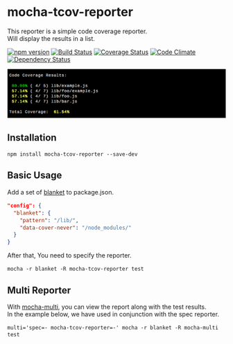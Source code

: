 mocha-tcov-reporter
========================

This reporter is a simple code coverage reporter.  
Will display the results in a list.

[![npm version](https://badge.fury.io/js/mocha-tcov-reporter.svg)](http://badge.fury.io/js/mocha-tcov-reporter)
[![Build Status](https://drone.io/github.com/holyshared/mocha-tcov-reporter/status.png)](https://drone.io/github.com/holyshared/mocha-tcov-reporter/latest)
[![Coverage Status](https://coveralls.io/repos/holyshared/mocha-tcov-reporter/badge.svg?branch=master)](https://coveralls.io/r/holyshared/mocha-tcov-reporter?branch=master)
[![Code Climate](https://codeclimate.com/github/holyshared/mocha-tcov-reporter/badges/gpa.svg)](https://codeclimate.com/github/holyshared/mocha-tcov-reporter)
[![Dependency Status](https://gemnasium.com/holyshared/mocha-tcov-reporter.svg)](https://gemnasium.com/holyshared/mocha-tcov-reporter)

![mocha-tcov-reporter](https://raw.githubusercontent.com/holyshared/mocha-tcov-reporter/master/screen.png "mocha-tcov-reporter")

Installation
------------------------------------------

	npm install mocha-tcov-reporter --save-dev

Basic Usage
------------------------------------------

Add a set of [blanket](https://github.com/alex-seville/blanket) to package.json.

```json
"config": {
  "blanket": {
    "pattern": "/lib/",
    "data-cover-never": "/node_modules/"
  }
}
```

After that, You need to specify the reporter.  

	mocha -r blanket -R mocha-tcov-reporter test


Multi Reporter
------------------------------------------

With [mocha-multi](https://github.com/glenjamin/mocha-multi), you can view the report along with the test results.  
In the example below, we have used in conjunction with the spec reporter.

	multi='spec=- mocha-tcov-reporter=-' mocha -r blanket -R mocha-multi test
